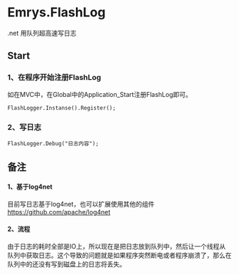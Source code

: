 # Emrys.FlashLog
.net 用队列超高速写日志

## Start
### 1、在程序开始注册FlashLog
如在MVC中，在Global中的Application_Start注册FlashLog即可。
```
FlashLogger.Instanse().Register();
```

### 2、写日志
```
FlashLogger.Debug("日志内容");
```
## 备注
#### 1、基于log4net
目前写日志基于log4net，也可以扩展使用其他的组件
https://github.com/apache/log4net

#### 2、流程
由于日志的耗时全部是IO上，所以现在是把日志放到队列中，然后让一个线程从队列中获取日志。这个导致的问题就是如果程序突然断电或者程序崩溃了，那么在队列中的还没有写到磁盘上的日志将丢失。
